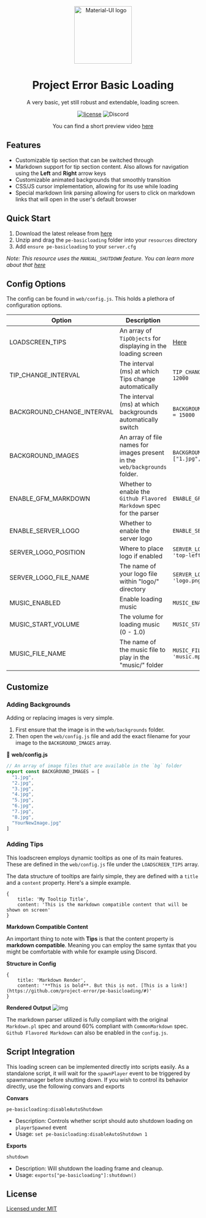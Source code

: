 <p align="center">
  <a href="https://projecterror.dev/" rel="noopener" target="_blank"><img width="150" src="https://i.tasoagc.dev/c1pD" alt="Material-UI logo"></a></p>
</p>
<h1 align="center">Project Error Basic Loading</h1>

<div align="center">
A very basic, yet still robust and extendable, loading screen.
</div>

<div align="center">

[![license](https://img.shields.io/badge/license-MIT-blue.svg)](https://github.com/project-error/pe-basicloading/master/LICENSE)
![Discord](https://img.shields.io/discord/791854454760013827?label=Our%20Discord)
</div>

<div align="center">

   You can find a short preview video [here](https://i.imgur.com/aivxpfx.gifv) 
</div>

## Features
* Customizable tip section that can be switched through 
* Markdown support for tip section content. Also allows for navigation using the **Left** and **Right** arrow keys
* Customizable animated backgrounds that smoothly transition
* CSS/JS cursor implementation, allowing for its use while loading
* Special markdown link parsing allowing for users to click on markdown links that will open in the user's default browser

## Quick Start
1. Download the latest release from [here](https://github.com/project-error/pe-basicloading/releases/)
2. Unzip and drag the `pe-basicloading` folder into your `resources` directory
3. Add `ensure pe-basicloading` to your `server.cfg`

*Note: This resource uses the `MANUAL_SHUTDOWN` feature. You can learn more about that [here](https://docs.fivem.net/natives/?_0x1722C938)*

## Config Options

The config can be found in `web/config.js`. This holds a plethora of configuration options.

| Option | Description | Example
| --- | --- | --- |
| LOADSCREEN_TIPS | An array of `TipObjects` for displaying in the loading screen | [Here](https://github.com/project-error/pe-basicloading/blob/db5837df618a9d9fd6a4cd2a218bb91e81a359b7/web/config.js#L7)|
| TIP_CHANGE_INTERVAL  | The interval (ms) at which Tips change automatically | `TIP_CHANGE_INTERVAL = 12000` |
| BACKGROUND_CHANGE_INTERVAL | The interval (ms) at which backgrounds automatically switch | `BACKGROUND_CHANGE_INTERVAL = 15000` |
| BACKGROUND_IMAGES | An array of file names for images present in the `web/backgrounds` folder. | `BACKGROUND_IMAGES = ["1.jpg","2.jpg"]`
| ENABLE_GFM_MARKDOWN | Whether to enable the `Github Flavored Markdown` spec for the parser | `ENABLE_GFM_MARKDOWN = true`
| ENABLE_SERVER_LOGO | Whether to enable the server logo | `ENABLE_SERVER_LOGO = true`
| SERVER_LOGO_POSITION | Where to place logo if enabled | `SERVER_LOGO_POSITION = 'top-left'`
| SERVER_LOGO_FILE_NAME | The name of your logo file within "logo/" directory | `SERVER_LOGO_FILE_NAME = 'logo.png'`
| MUSIC_ENABLED | Enable loading music | `MUSIC_ENABLED = true `
| MUSIC_START_VOLUME | The volume for loading music (0 - 1.0) | `MUSIC_START_VOLUME = 0.5`
| MUSIC_FILE_NAME | The name of the music file to play in the "music/" folder | `MUSIC_FILE_NAME = 'music.mp3'`

## Customize

### Adding Backgrounds

Adding or replacing images is very simple.

1. First ensure that the image is in the `web/backgrounds` folder.
2. Then open the `web/config.js` file and add the exact filename for your image
   to the `BACKGROUND_IMAGES` array.

📁 **web/config.js**
```js
// An array of image files that are available in the `bg` folder
export const BACKGROUND_IMAGES = [
  "1.jpg", 
  "2.jpg", 
  "3.jpg", 
  "4.jpg", 
  "5.jpg", 
  "6.jpg", 
  "7.jpg", 
  "8.jpg",
  "YourNewImage.jpg"
]
```

### Adding Tips
This loadscreen employs dynamic tooltips as one of its main features. These are
defined in the `web/config.js` file under the `LOADSCREEN_TIPS` array.

The data structure of tooltips are fairly simple, they are defined with a `title`
and a `content` property. Here's a simple example.

```
{
    title: 'My Tooltip Title',
    content: 'This is the markdown compatible content that will be shown on screen'
}
```

**Markdown Compatible Content**

An important thing to note with **Tips** is that the content property is **markdown compatible**.
Meaning you can employ the same syntax that you might be comfortable with while for example using Discord.

**Structure in Config**
```
{
    title: 'Markdown Render',
    content: '**This is bold**. But this is not. [This is a link!](https://github.com/project-error/pe-basicloading/#)'
}
```
**Rendered Output**
![img](https://i.tasoagc.dev/SB6A)

The markdown parser utilized is fully compliant with the original `Markdown.pl` spec and around 60% compliant
with `CommonMarkdown` spec. `Github Flavored Markdown` can also be enabled in the `config.js`.

## Script Integration

This loading screen can be implemented directly into scripts easily. As a standalone script, it will wait 
for the `spawnPlayer` event to be triggered by spawnmanager before shutting down. If you wish to control its
behavior directly, use the following convars and exports

**Convars**

`pe-basicloading:disableAutoShutdown`
* Description: Controls whether script should auto shutdown loading on `playerSpawned` event
* Usage: `set pe-basicloading:disableAutoShutdown 1`

**Exports**

`shutdown`
* Description: Will shutdown the loading frame and cleanup.
* Usage: `exports["pe-basicloading"]:shutdown()`

## License
[Licensed under MIT](https://opensource.org/licenses/MIT)
